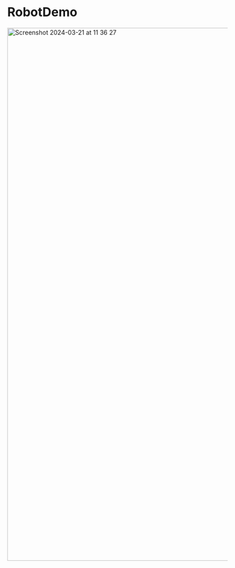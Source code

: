 # RobotDemo

<img width="1219" alt="Screenshot 2024-03-21 at 11 36 27" src="https://github.com/thomasdevl/RobotDemo/assets/91684310/ca8d8336-3422-43c5-b3d0-6d2afc088a26">
